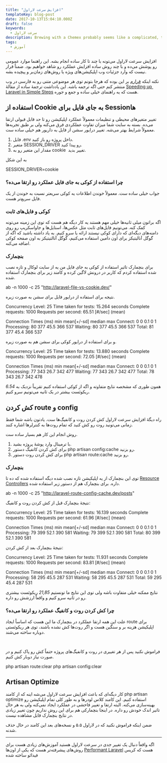 ```yaml
---
title: "افزایش سرعت لاراول"
templateKey: blog-post
date: 2017-10-13T15:04:10.000Z
draft: false
keywords:
  - سرعت لاراول
description: Brewing with a Chemex probably seems like a complicated, time-consuming ordeal, but once you get used to the process, it becomes a soothing ritual that's worth the effort every time.
tags:
  - آموزش
---
```


افزایش سرعت لاراول می‌تونه با چند تا کار ساده انجام بشه. این راهنما موارد عمومی رو پوشش می‌ده و با چند روش ساده افزایش عملکرد رو شاهد خواهیم بود. ضمناً قرار نیست که وارد جزئیات وب اپلیکیشن‌های ویژه یا روش‌های زمان‌بر و پیچیده بشه.

نکته اینکه [قرارم](https://kadkhodaei.ir/%da%86%d8%b1%d8%a7-%d8%a8%db%8c%d8%b4%d8%aa%d8%b1-%d8%a8%d8%a7%db%8c%d8%af-%d8%af%d8%b1-%d9%88%d8%a8-%d9%81%d8%a7%d8%b1%d8%b3%db%8c-%d8%a8%d9%86%d9%88%db%8c%d8%b3%d9%85%d8%9f/) بر این بوده که هرجا بتونم توی هر موضوعی متنی رو به فارسی در وب منتشر کنم حتی اگه ترجمه باشه. این یادداشت ترجمهٔ ساده از مقالهٔ [Speeding up  Laravel in Simple Steps](https://lasserafn.com/speeding-laravel-simple-steps/) هست که یه راهنمای خیلی ساده و جمع و جوره.

## استفاده از Cookie به جای فایل برای Sessionها

تغییر متغیرهای محیطی و تنظیمات معمولاً عملکرد اپلیکیشن رو تا حد قابل قبولی ارتقا می‌ده. بسته به سایت شما میزان تفاوت عملکردی فرق می‌کنه ولی بر طبق تجربه‌ها معمولاً شرایط بهتر می‌شه. تغییر درایور سشن از فایل به داریور هم خیلی ساده ست.

1. فایل .env داخل پروژه رو باز کنید.
2. متغیر SESSION\_DRIVER رو پیدا کنید.
3. مقدار این متغیر رو به cookie  تغییر بدید.

به این شکل

SESSION\_DRIVER=cookie

### چرا استفاده از کوکی به جای فایل عملکرد رو ارتقا می‌ده؟

جواب خیلی ساده ست. معمولاً خوندن اطلاعات یه کوکی سریعتر نسبت به خوندن از یک فایل سریع‌تر هست.

### کوکی و فایل‌های ثابت

اگه براتون میلی ثانیه‌ها خیلی مهم هستند یه کار دیگه هم هست که توی این زمینه می‌تونه کمک کنه. می‌تونیم فایل‌های ثابت مثل عکس‌ها، استایل‌ها و جاواسکریپ رو روی دامنه‌های دیگه‌ای که دارای کوکی نیستند ارائه یا سرو کنیم. به یاد داشته باشید که اگه از گوگل آنالیتیکز برای اون دامین استفاده می‌کنیم، گوگل آنالتیتیکز به اون صفحه کوکی اضافه می‌کنه.

### بنچمارک

برای بنچمارک تاثیر استفاده از کوکی به جای فایل من یه از سایت لوکال و تازه نصب شده استفاده کردم که کاربر در درونش لاگین کرده و کامند زیر برای بنچمارک استفاده شده.

ab -n 1000 -c 25 "http://laravel-file-vs-cookie.dev/"

نتیجه برای استفاده از درایور فایل برای سشن به صورت زیره.

Concurrency Level:      25
Time taken for tests:   15.264 seconds
Complete requests:      1000
Requests per second:    65.51 \[#/sec\] (mean)

Connection Times (ms)
              min  mean\[+/-sd\] median   max
Connect:        0    0   0.1      0       1
Processing:    80  377  45.5    366     537
Waiting:       80  377  45.5    366     537
Total:         81  377  45.4    366     537

و برای استفاده از درایور کوکی برای سشن هم به صورت زیره.

Concurrency Level:      25
Time taken for tests:   13.880 seconds
Complete requests:      1000
Requests per second:    72.05 \[#/sec\] (mean)

Connection Times (ms)
              min  mean\[+/-sd\] median   max
Connect:        0    0   0.1      0       1
Processing:    77  343  26.7    342     477
Waiting:       77  343  26.7    342     477
Total:         78  343  26.7    342     478

همون طوری که مشخصه نتایج متفاوته و اگه از کوکی استفاده کنیم تقریباً نزدیک به _6.54_ ریکوئست بیشتر در یک ثانیه می‌تونیم سرو کنیم.

## کش کردن route و config

راه دیگه‌ٔ افزایش سرعت لاراول کش کردن روت و کانفیگ‌ها ست. یادتون باشه شما فقط زمانی می‌تونید روت رو کش کنید که تمام روت‌ها به کنترلرها اشاره کنند.

روش انجام این کار هم بسیار ساده ست.

1. با ترمینال وارد پوشهٔ پروژه بشید.
2. برای کش کردن کانفیگ دستور php artisan config:cache رو بزنید.
3. برای کش کردن روت دستور php artisan route:cache رو بزنید.

### بنچمارک

توی این بنچمارک از یه اپلیکیشن تازه نصب شده دیگه استفاده شده که ده تا [Resource Controllers](https://laravel.com/docs/master/controllers#resource-controllers) داره. برای بنچمارک هم از دستور زیر استفاده شده.

ab -n 1000 -c 25 "http://laravel-route-config-cache.dev/posts"

نتیجهٔ بنچمارک قبل از کش کردن روت و کانفیگ:

Concurrency Level:      25
Time taken for tests:   16.139 seconds
Complete requests:      1000
Requests per second:    61.96 \[#/sec\] (mean)

Connection Times (ms)
              min  mean\[+/-sd\] median   max
Connect:        0    0   0.1      0       1
Processing:    79  399  52.1    390     581
Waiting:       79  399  52.1    390     581
Total:         80  399  52.1    390     581

نتیجهٔ بنچمارک بعد از کش کردن:

Concurrency Level:      25
Time taken for tests:   11.931 seconds
Complete requests:      1000
Requests per second:    83.81 \[#/sec\] (mean)

Connection Times (ms)
              min  mean\[+/-sd\] median   max
Connect:        0    0   0.1      0       1
Processing:    58  295  45.5    287     531
Waiting:       58  295  45.5    287     531
Total:         59  295  45.4    287     531

نتایج ممکنه خیلی متفاوت باشه ولی توی این نتایج ما تونستیم _21,85_ ریکوئست بیشتری رو در ثانیه سرو کنیم و واقعاً ارزشش رو داره.

### چرا کش کردن روت و کانفیگ عملکرد رو ارتقا می‌ده؟

علت این همه ارتقا عملکرد در بنچمارک ما این هست که اساساً ایجاد route برای اپلیکیشن هزینه بر و سنگین هست و اگر روت‌ها کش نشده باشند، توی هر ریکوئستی دوباره ساخته می‌شند.

 

فراموش نکنید پس از هر تغییری در روت و کانفیگ‌های پروژه حتماً‌ کش رو پاک کنیم و در صورت نیاز دوبار کش کنیم.

php artisan route:clear
php artisan config:clear

## Artisan Optimize

کار دیگه‌ای که باعث افزایش سرعت لاراول می‌شه اینه که از کامند php artisan optimize استفاده کنیم. این کامند کلاس لودرها و به طور کلی تمام اپلیکیشن رو بهینه‌سازی می‌کنه. البته ارتقا و تغییر فاحشی در عملکرد ایجاد نمی‌کنه ولی به هر حال تاثیر اندک خودش رو داره. در اینجا بنچمارکی هم برای این روش نداریم چون تغییر زیادی در نتایج بنچمارک قابل مشاهده نیست.

ضمن اینکه فراموش نکنید که در لاراول ۵.۵ و نسخه‌های بعد این کامند در حال حذف شدنه.

* * *

اگه واقعاً دنبال یک تغییر جدی در سرعت لاراول هستید آموزش‌های زیادی هست برای روش‌های پیشرفته‌تر هست که یکی از اون‌‌ها [Performant Laravel](https://serversforhackers.com/laravel-perf) هست که کریس فیدائو ساخته شده
